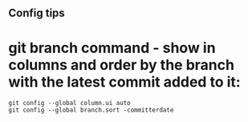 
## Config tips


# git branch command - show in columns and order by the branch with the latest commit added to it:
    git config --global column.ui auto
    git config --global branch.sort -committerdate